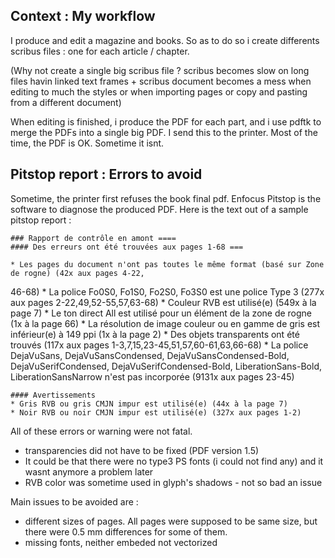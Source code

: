 ## Context : My workflow

I produce and edit a magazine and books. 
So as to do so i create differents scribus files : one for each article / chapter.

(Why not create a single big scribus file ? scribus becomes slow on long files havin linked text frames + scribus document becomes a mess when editing to much the styles or when importing pages or copy and pasting from a different document)

When editing is finished, i produce the PDF for each part, and i use pdftk to merge the PDFs into a single big PDF.
I send this to the printer. Most of the time, the PDF is OK. 
Sometime it isnt.

## Pitstop report : Errors to avoid

Sometime, the printer first refuses the book final pdf.
Enfocus Pitstop is the software to diagnose the produced PDF.
Here is the text out of a sample pitstop report :

    ### Rapport de contrôle en amont ====
    #### Des erreurs ont été trouvées aux pages 1-68 ===

    * Les pages du document n'ont pas toutes le même format (basé sur Zone de rogne) (42x aux pages 4-22,
46-68)
    * La police Fo0S0, Fo1S0, Fo2S0, Fo3S0 est une police Type 3 (277x aux pages 2-22,49,52-55,57,63-68)
    * Couleur RVB est utilisé(e) (549x à la page 7)
    * Le ton direct All est utilisé pour un élément de la zone de rogne (1x à la page 66)
    * La résolution de image couleur ou en gamme de gris est inférieur(e) à 149 ppi (1x à la page 2)
    * Des objets transparents ont été trouvés (117x aux pages 1-3,7,15,23-45,51,57,60-61,63,66-68)
    * La police DejaVuSans, DejaVuSansCondensed, DejaVuSansCondensed-Bold, DejaVuSerifCondensed,
DejaVuSerifCondensed-Bold, LiberationSans-Bold, LiberationSansNarrow n'est pas incorporée (9131x aux pages 23-45)

    #### Avertissements
    * Gris RVB ou gris CMJN impur est utilisé(e) (44x à la page 7)
    * Noir RVB ou noir CMJN impur est utilisé(e) (327x aux pages 1-2)

All of these errors or warning were not fatal.
* transparencies did not have to be fixed (PDF version 1.5)
* It could be that there were no type3 PS fonts (i could not find any) and it wasnt anymore a problem later
* RVB color was sometime used in glyph's shadows - not so bad an issue

Main issues to be avoided are :
* different sizes of pages. All pages were supposed to be same size, but there were 0.5 mm differences for some of them.
* missing fonts, neither embeded not vectorized
